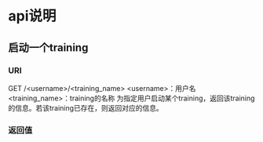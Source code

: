 

# api说明
## 启动一个training
### URI
GET /\<username\>/\<training_name\>
\<username\>：用户名
\<training_name\>：training的名称
为指定用户启动某个training，返回该training的信息。若该training已存在，则返回对应的信息。
### 返回值
